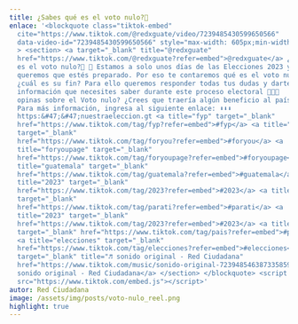```yaml
---
title: ¿Sabes qué es el voto nulo?🤔
enlace: '<blockquote class="tiktok-embed"
  cite="https://www.tiktok.com/@redxguate/video/7239485430599650566"
  data-video-id="7239485430599650566" style="max-width: 605px;min-width: 325px;"
  > <section> <a target="_blank" title="@redxguate"
  href="https://www.tiktok.com/@redxguate?refer=embed">@redxguate</a> ¿Sabes qué
  es el voto nulo?🤔 🔹 Estamos a solo unos días de las Elecciones 2023 y
  queremos que estés preparado. Por eso te contaremos qué es el voto nulo y
  ¿cuál es su fin? Para ello queremos responder todas tus dudas y darte toda la
  información que necesites saber durante este proceso electoral 💪🏻✅   ¿Que
  opinas sobre el Voto nulo? ¿Crees que traería algún beneficio al país? 🇬🇹
  Para más información, ingresa al siguiente enlace: ⬇️⬇️⬇️
  https:&#47;&#47;nuestraeleccion.gt <a title="fyp" target="_blank"
  href="https://www.tiktok.com/tag/fyp?refer=embed">#fyp</a> <a title="foryou"
  target="_blank"
  href="https://www.tiktok.com/tag/foryou?refer=embed">#foryou</a> <a
  title="foryoupage" target="_blank"
  href="https://www.tiktok.com/tag/foryoupage?refer=embed">#foryoupage</a> <a
  title="guatemala" target="_blank"
  href="https://www.tiktok.com/tag/guatemala?refer=embed">#guatemala</a> <a
  title="2023" target="_blank"
  href="https://www.tiktok.com/tag/2023?refer=embed">#2023</a> <a title="parati"
  target="_blank"
  href="https://www.tiktok.com/tag/parati?refer=embed">#parati</a> <a
  title="2023" target="_blank"
  href="https://www.tiktok.com/tag/2023?refer=embed">#2023</a> <a title="pais"
  target="_blank" href="https://www.tiktok.com/tag/pais?refer=embed">#pais</a>
  <a title="elecciones" target="_blank"
  href="https://www.tiktok.com/tag/elecciones?refer=embed">#elecciones</a> <a
  target="_blank" title="♬ sonido original - Red Ciudadana"
  href="https://www.tiktok.com/music/sonido-original-7239485463873358597?refer=embed">♬
  sonido original - Red Ciudadana</a> </section> </blockquote> <script async
  src="https://www.tiktok.com/embed.js"></script>'
autor: Red Ciudadana
image: /assets/img/posts/voto-nulo_reel.png
highlight: true
---
```

